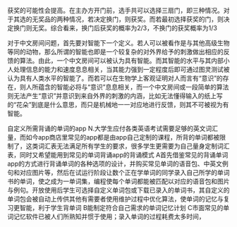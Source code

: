 获奖的可能性会提高。在主办方开门前，选手共可以选择三扇门，即三种情况。对于其选的无奖品的两种情况，若决定换门，则获奖。而若最初选择获奖的门，则决定换门则无奖。综合看来，换门后获奖的概率为2/3，不换门的获奖概率为1/3

对于中文房间问题，首先要对智能下一个定义。若人可以被看作是与其他高级生物等同的动物，那么所谓的智能也即是一个较复杂的对外界给予的刺激做出相应的反馈的算法。由此，一个中文房间可以被认为具有智能。而其智能的水平与其内部小人处理信息的能力和速度息息相关，当其能力强到一定程度后即可通过图灵测试被认为具有人类水平的智能了。而若可以在生物学上客观证明对人而言有“意识”的存在，则人所蕴含的智能必将与“意识”息息相关，而一个中文房间或一段简单的算法则无法产生“意识”并意识到来自外界的刺激的内涵，比如无法懂得输入的纸上写的“花朵”到底是什么意思，而只是机械地一一对应地进行反馈，则其不可被视为有智能。

自定义所需背诵的单词的app
N.大学生应付各类英语考试需要足够的英文词汇量，而如今app商店里常见的app都是由app自己定制的课程，所背的单词都被限制了，这类词汇表无法满足所有学生的要求，很多学生更需要为自己量身定制词汇表，同时又希望能用到常见的单词背诵app的背诵模式
A首先借鉴常见的背诵单词app的方式进行背诵单词的各种选项的设计，并购买常见单词的语音包、中英文例句和对应图片等，然后在试运行阶段让数个正在学单词的同学录入自己所学的单词书的单词，使之成为一单词集，编程使每个单词都能被匹配以对应的语音包和图片与例句。开放使用后学生可选择自定义单词包或下载已录入的单词书，其自定义的单词包会被自动上传供其他有需要者使用维护过程中优化算法，使单词的记忆与复习更智能，利于学生背单词
B能制定符合自己需求的单词记忆计划
C市面常见的单词记忆软件已被人们所熟知并惯于使用；录入单词的过程耗费太多时间，
